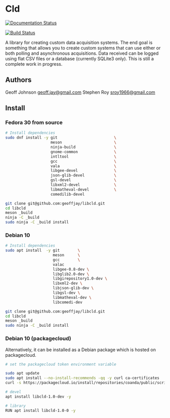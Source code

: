 # Cld

[![Documentation Status](https://readthedocs.org/projects/libcld/badge/?version=latest)](https://readthedocs.org/projects/libcld/?badge=latest)

[![Build Status](https://travis-ci.org/geoffjay/libcld.svg?branch=master)](https://travis-ci.org/geoffjay/libcld)

A library for creating custom data acquisition systems. The end goal is
something that allows you to create custom systems that can use either or both
polling and asynchronous acquisitions. Data received can be logged using flat
CSV files or a database (currently SQLite3 only). This is still a complete work
in progress.

## Authors

Geoff Johnson <geoff.jay@gmail.com>
Stephen Roy <sroy1966@gmail.com>

## Install

### Fedora 30 from source
```bash
# Install dependencies
sudo dnf install -y git                         \
                    meson                       \
                    ninja-build                 \
                    gnome-common                \
                    intltool                    \
                    gcc                         \
                    vala                        \
                    libgee-devel                \
                    json-glib-devel             \
                    gsl-devel                   \
                    libxml2-devel               \
                    libmatheval-devel           \
                    comedilib-devel

git clone git@github.com:geoffjay/libcld.git
cd libcld
meson _build
ninja -C _build
sudo ninja -C _build install
```

### Debian 10
```bash
# Install dependencies
sudo apt install  -y git        \
                     meson      \
                     gcc        \
                     valac
                     libgee-0.8-dev \
                     libglib2.0-dev \
                     libgirepository1.0-dev \
                     libxml2-dev \
                     libjson-glib-dev \
                     libgsl-dev \
                     libmatheval-dev \
                     libcomedi-dev

git clone git@github.com:geoffjay/libcld.git
cd libcld
meson _build
sudo ninja -C _build install
```

### Debian 10 (packagecloud)

Alternatively, it can be installed as a Debian package which is hosted on packagecloud.

```bash
# set the packagecloud token environment variable

sudo apt update
sudo apt install --no-install-recommends -qq -y curl ca-certificates
curl -s https://packagecloud.io/install/repositories/coanda/public/script.deb.sh | sudo bash

# devel
apt install libcld-1.0-dev -y

# library
RUN apt install libcld-1.0-0 -y
```
